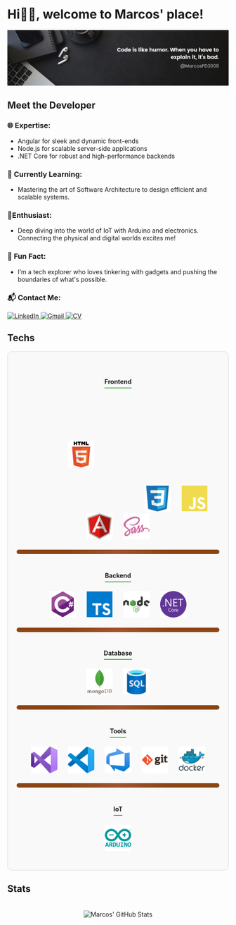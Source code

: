 <!-- Greets section -->
# Hi👋🏽, welcome to Marcos' place!
<!-- end of Greets -->

<!-- banner -->
<img src="/assets/banner.png">

<!-- Info Section -->
## Meet the Developer

### 🌐 **Expertise:**
- Angular for sleek and dynamic front-ends
- Node.js for scalable server-side applications
- .NET Core for robust and high-performance backends

### 📖 **Currently Learning:**
- Mastering the art of Software Architecture to design efficient and scalable systems.

### 🔌**Enthusiast:**
- Deep diving into the world of IoT with Arduino and electronics. Connecting the physical and digital worlds excites me!

### 🎉 **Fun Fact:**
- I’m a tech explorer who loves tinkering with gadgets and pushing the boundaries of what's possible.

### 📬 **Contact Me:**
<div>
    <a href="https://www.linkedin.com/in/marcos-placencio-a50014201/" target="_blank">
        <img src="https://img.shields.io/badge/linkedin-%230077B5.svg?style=for-the-badge&logo=linkedin&logoColor=white" alt="LinkedIn">
    </a>
    <a href="mailto:marcospd3008@gmail.com" target="_blank">
        <img src="https://img.shields.io/badge/Gmail-D14836?style=for-the-badge&logo=gmail&logoColor=white" alt="Gmail">
    </a>
    <a href="https://drive.google.com/file/d/1eGDy0nK_JsxPzGvEBX-AXHe4VfvTsYL1/view?usp=sharing" target="_blank">
        <img src="https://img.shields.io/badge/CV-%230077B5.svg?style=for-the-badge&logo=adobeacrobatreader&logoColor=white" alt="CV">
    </a>
</div>
<!-- end of Info -->

<!-- Tech Section -->
## Techs
<div style="padding: 20px; border: 1px solid #ddd; border-radius: 10px; background-color: #f9f9f9;">
    <div style="text-align: center; margin: 20px 0;">
        <h4 style="margin-bottom: 10px; border-bottom: 2px solid #4CAF50; display: inline-block; padding-bottom: 5px;">Frontend</h4>
        <div style="margin-top: 10px;">
            <img src="/assets/html.svg" width="60" alt="HTML" style="margin:100px;">
            <img src="/assets/css3.svg" width="60" alt="CSS3" style="margin: 0 10px;">
            <img src="/assets/javascript-god.svg" width="60" alt="JavaScript" style="margin: 0 10px;">
            <img src="/assets/angular.svg" width="60" alt="Angular" style="margin: 0 10px;">
            <img src="/assets/sass.svg" width="60" alt="SASS" style="margin: 0 10px;">
        </div>
    </div>
<hr style="border: none; height: 10px; background: linear-gradient(90deg, #8B4513 25%, #A0522D 50%, #8B4513 75%); margin: 20px 0; border-radius: 5px;">
    <div style="text-align: center; margin: 20px 0;">
        <h4 style="margin-bottom: 10px; border-bottom: 2px solid #4CAF50; display: inline-block; padding-bottom: 5px;">Backend</h4>
        <div style="margin-top: 10px;">
            <img src="/assets/csharp.svg" width="60" alt="C#" style="margin: 0 10px;">
            <img src="/assets/typescript.svg" width="60" alt="TypeScript" style="margin: 0 10px;">
            <img src="/assets/node.svg" width="60" alt="Node.js" style="margin: 0 10px;">
            <img src="/assets/dotnetcore.svg" width="60" alt=".NET Core" style="margin: 0 10px;">
        </div>
    </div>
<hr style="border: none; height: 10px; background: linear-gradient(90deg, #8B4513 25%, #A0522D 50%, #8B4513 75%); margin: 20px 0; border-radius: 5px;">
    <div style="text-align: center; margin: 20px 0;">
        <h4 style="margin-bottom: 10px; border-bottom: 2px solid #4CAF50; display: inline-block; padding-bottom: 5px;">Database</h4>
        <div style="margin-top: 10px;">
            <img src="/assets/mongodb.svg" width="60" alt="MongoDB" style="margin: 0 10px;">
            <img src="/assets/sql.svg" width="60" alt="SQL" style="margin: 0 10px;">
        </div>
    </div>
<hr style="border: none; height: 10px; background: linear-gradient(90deg, #8B4513 25%, #A0522D 50%, #8B4513 75%); margin: 20px 0; border-radius: 5px;">
    <div style="text-align: center; margin: 20px 0;">
        <h4 style="margin-bottom: 10px; border-bottom: 2px solid #4CAF50; display: inline-block; padding-bottom: 5px;">Tools</h4>
        <div style="margin-top: 10px;">
            <img src="/assets/visualstudio.svg" width="60" alt="Visual Studio" style="margin: 0 10px;">
            <img src="/assets/vscode.svg" width="60" alt="VS Code" style="margin: 0 10px;">
            <img src="/assets/azuredevops.svg" width="60" alt="Azure DevOps" style="margin: 0 10px;">
            <img src="/assets/git.svg" width="60" alt="Git" style="margin: 0 10px;">
            <img src="/assets/docker.svg" width="60" alt="Docker" style="margin: 0 10px;">
        </div>
    </div>
<hr style="border: none; height: 10px; background: linear-gradient(90deg, #8B4513 25%, #A0522D 50%, #8B4513 75%); margin: 20px 0; border-radius: 5px;">
    <div style="text-align: center; margin: 20px 0;">
        <h4 style="margin-bottom: 10px; border-bottom: 2px solid #4CAF50; display: inline-block; padding-bottom: 5px;">IoT</h4>
        <div style="margin-top: 10px;">
            <img src="/assets/arduino.svg" width="60" alt="Arduino" style="margin: 0 10px;">
        </div>
    </div>
</div>
<!-- end of tech -->

<!-- Stats Section -->
## Stats

<div style="text-align: center;">
    <img src="https://github-readme-stats.vercel.app/api?username=marcospd3008&show_icons=true&theme=dark" alt="Marcos' GitHub Stats" style="margin: 20px 0;">
</div>
